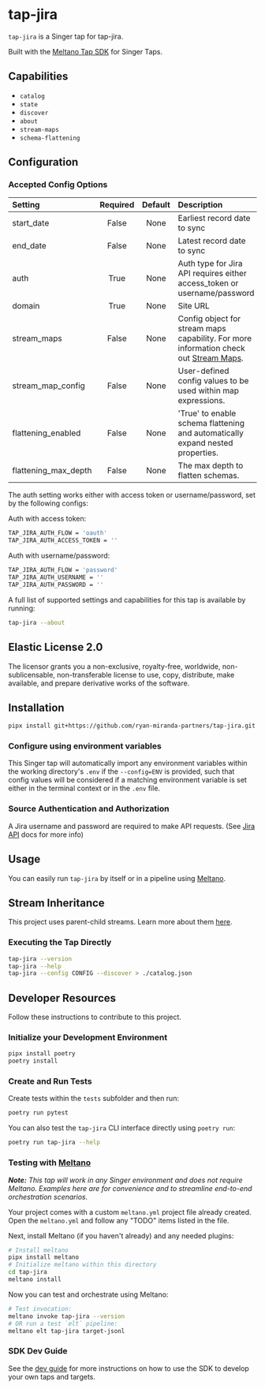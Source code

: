 # tap-jira
 
`tap-jira` is a Singer tap for tap-jira.

Built with the [Meltano Tap SDK](https://sdk.meltano.com) for Singer Taps.

## Capabilities

* `catalog`
* `state`
* `discover`
* `about`
* `stream-maps`
* `schema-flattening`

## Configuration

### Accepted Config Options

| Setting             | Required | Default | Description                                                                                                                                 |
|:--------------------|:--------:|:-------:|:--------------------------------------------------------------------------------------------------------------------------------------------|
| start_date          |  False   | None    | Earliest record date to sync                                                                                                                |
| end_date            |  False   | None    | Latest record date to sync                                                                                                                  |
| auth                |   True   | None    | Auth type for Jira API requires either access_token or username/password                                                                    |
| domain              |   True   | None    | Site URL                                                                                                                                    |                                                             
| stream_maps         |  False   | None    | Config object for stream maps capability. For more information check out [Stream Maps](https://sdk.meltano.com/en/latest/stream_maps.html). |
| stream_map_config   |  False   | None    | User-defined config values to be used within map expressions.                                                                               |
| flattening_enabled  |  False   | None    | 'True' to enable schema flattening and automatically expand nested properties.                                                              |
| flattening_max_depth|  False   | None    | The max depth to flatten schemas.                                                                                                           |

The auth setting works either with access token or username/password, set by the following configs:

Auth with access token:
```bash
TAP_JIRA_AUTH_FLOW = 'oauth'
TAP_JIRA_AUTH_ACCESS_TOKEN = ''
```

Auth with username/password:
```bash
TAP_JIRA_AUTH_FLOW = 'password'
TAP_JIRA_AUTH_USERNAME = ''
TAP_JIRA_AUTH_PASSWORD = ''
```

A full list of supported settings and capabilities for this tap is available by running:

```bash
tap-jira --about
```

## Elastic License 2.0

The licensor grants you a non-exclusive, royalty-free, worldwide, non-sublicensable, non-transferable license to use, copy, distribute, make available, and prepare derivative works of the software.

## Installation

```bash
pipx install git+https://github.com/ryan-miranda-partners/tap-jira.git
```

### Configure using environment variables

This Singer tap will automatically import any environment variables within the working directory's
`.env` if the `--config=ENV` is provided, such that config values will be considered if a matching
environment variable is set either in the terminal context or in the `.env` file.

### Source Authentication and Authorization

A Jira username and password are required to make API requests. (See [Jira API](https://developer.atlassian.com/cloud/jira/platform/basic-auth-for-rest-apis/) docs for more info)

## Usage

You can easily run `tap-jira` by itself or in a pipeline using [Meltano](https://meltano.com/).

## Stream Inheritance

This project uses parent-child streams. Learn more about them [here](https://gitlab.com/meltano/sdk/-/blob/main/docs/parent_streams.md).

### Executing the Tap Directly

```bash
tap-jira --version
tap-jira --help
tap-jira --config CONFIG --discover > ./catalog.json
```

## Developer Resources

Follow these instructions to contribute to this project.

### Initialize your Development Environment

```bash
pipx install poetry
poetry install
```

### Create and Run Tests

Create tests within the `tests` subfolder and
  then run:

```bash
poetry run pytest
```

You can also test the `tap-jira` CLI interface directly using `poetry run`:

```bash
poetry run tap-jira --help
```

### Testing with [Meltano](https://www.meltano.com)

_**Note:** This tap will work in any Singer environment and does not require Meltano.
Examples here are for convenience and to streamline end-to-end orchestration scenarios._

Your project comes with a custom `meltano.yml` project file already created. Open the `meltano.yml` and follow any "TODO" items listed in
the file.

Next, install Meltano (if you haven't already) and any needed plugins:

```bash
# Install meltano
pipx install meltano
# Initialize meltano within this directory
cd tap-jira
meltano install
```

Now you can test and orchestrate using Meltano:

```bash
# Test invocation:
meltano invoke tap-jira --version
# OR run a test `elt` pipeline:
meltano elt tap-jira target-jsonl
```

### SDK Dev Guide

See the [dev guide](https://sdk.meltano.com/en/latest/dev_guide.html) for more instructions on how to use the SDK to
develop your own taps and targets.
